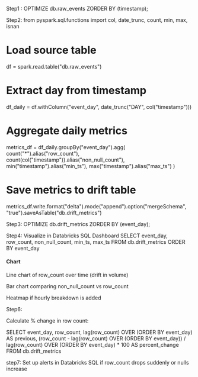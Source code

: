 Step1 : OPTIMIZE db.raw_events ZORDER BY (timestamp);

Step2:
from pyspark.sql.functions import col, date_trunc, count, min, max, isnan

# Load source table
df = spark.read.table("db.raw_events")

# Extract day from timestamp
df_daily = df.withColumn("event_day", date_trunc("DAY", col("timestamp")))

# Aggregate daily metrics
metrics_df = df_daily.groupBy("event_day").agg(
    count("*").alias("row_count"),
    count(col("timestamp")).alias("non_null_count"),
    min("timestamp").alias("min_ts"),
    max("timestamp").alias("max_ts")
)

# Save metrics to drift table
metrics_df.write.format("delta").mode("append").option("mergeSchema", "true").saveAsTable("db.drift_metrics")

Step3: OPTIMIZE db.drift_metrics ZORDER BY (event_day);

Step4: Visualize in Databricks SQL Dashboard
SELECT 
  event_day, 
  row_count, 
  non_null_count, 
  min_ts, 
  max_ts 
FROM db.drift_metrics 
ORDER BY event_day

#### Chart 
Line chart of row_count over time (drift in volume)

Bar chart comparing non_null_count vs row_count

Heatmap if hourly breakdown is added

Step6:

Calculate % change in row count:

SELECT 
  event_day,
  row_count,
  lag(row_count) OVER (ORDER BY event_day) AS previous,
  (row_count - lag(row_count) OVER (ORDER BY event_day)) / lag(row_count) OVER (ORDER BY event_day) * 100 AS percent_change
FROM db.drift_metrics


step7:
Set up alerts in Databricks SQL if row_count drops suddenly or nulls increase

